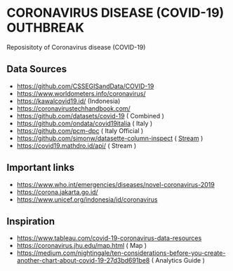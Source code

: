 # CORONAVIRUS DISEASE (COVID-19) OUTHBREAK

Reposisitoty of Coronavirus disease (COVID-19)

## Data Sources

* https://github.com/CSSEGISandData/COVID-19
* https://www.worldometers.info/coronavirus/
* https://kawalcovid19.id/ (Indonesia)
* https://coronavirustechhandbook.com/
* https://github.com/datasets/covid-19 ( Combined )
* https://github.com/ondata/covid19italia ( Italy )
* https://github.com/pcm-dpc ( Italy Official )
* https://github.com/simonw/datasette-column-inspect ( [Stream](https://covid-19.datasettes.com/covid/daily_reports.csv?_stream=on&_size=max) )
* https://covid19.mathdro.id/api/ ( Stream )

## Important links

* https://www.who.int/emergencies/diseases/novel-coronavirus-2019
* https://corona.jakarta.go.id/
* https://www.unicef.org/indonesia/id/coronavirus

## Inspiration

* https://www.tableau.com/covid-19-coronavirus-data-resources
* https://coronavirus.jhu.edu/map.html ( Map )
* https://medium.com/nightingale/ten-considerations-before-you-create-another-chart-about-covid-19-27d3bd691be8 ( Analytics Guide )
